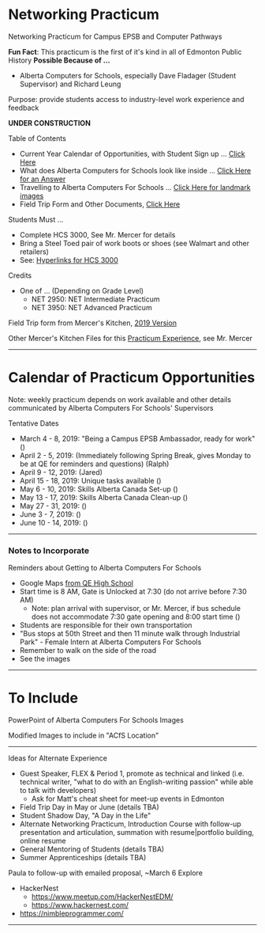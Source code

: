 # Networking Practicum
Networking Practicum for Campus EPSB and Computer Pathways

**Fun Fact**: This practicum is the first of it's kind in all of Edmonton Public History
**Possible Because of ...**
- Alberta Computers for Schools, especially Dave Fladager (Student Supervisor) and Richard Leung

Purpose: provide students access to industry-level work experience and feedback

**UNDER CONSTRUCTION**

Table of Contents
- Current Year Calendar of Opportunities, with Student Sign up ... <a href="">Click Here</a>
- What does Alberta Computers for Schools look like inside ... <a href="">Click Here for an Answer</a>
- Travelling to Alberta Computers For Schools ... <a href="">Click Here for landmark images</a>
- Field Trip Form and Other Documents, <a href="">Click Here</a>

Students Must ...
- Complete HCS 3000, See Mr. Mercer for details
- Bring a Steel Toed pair of work boots or shoes (see Walmart and other retailers)
- See: <a href="https://docs.google.com/document/d/18YsjGPuTiwOqYvr-_cPWc8QZwz1dsc8kF1SU9UMOOBY/edit">Hyperlinks for HCS 3000</a>

Credits
- One of ... (Depending on Grade Level)
  - NET 2950: NET Intermediate Practicum
  - NET 3950: NET Advanced Practicum

Field Trip form from Mercer's Kitchen, <a href="https://drive.google.com/drive/folders/1tGkdQxe70hmjIGnzpDnrEluSLTecXAa-">2019 Version</a>

Other Mercer's Kitchen Files for this <a href="https://drive.google.com/drive/folders/11nQuIFkx8B0kv1Cw1ZJG4oDsWE_t5vNQ">Practicum Experience</a>, see Mr. Mercer

---

# Calendar of Practicum Opportunities

Note: weekly practicum depends on work available and other details communicated by Alberta Computers For Schools' Supervisors

Tentative Dates
- March 4 - 8, 2019: "Being a Campus EPSB Ambassador, ready for work" ()
- April 2 - 5, 2019: (Immediately following Spring Break, gives Monday to be at QE for reminders and questions) (Ralph)
- April 9 - 12, 2019: (Jared)
- April 15 - 18, 2019: Unique tasks available ()
- May 6 - 10, 2019: Skills Alberta Canada Set-up ()
- May 13 - 17, 2019: Skills Alberta Canada Clean-up ()
- May 27 - 31, 2019: ()
- June 3 - 7, 2019: ()
- June 10 - 14, 2019: ()

---

### Notes to Incorporate

Reminders about Getting to Alberta Computers For Schools
- Google Maps <a href="https://www.google.com/maps/dir/Queen+Elizabeth+School,+9425+132+Ave+NW,+Edmonton,+AB+T5E+0Y4/alberta+computers+for+schools/@53.5532357,-113.452594,13z/data=!3m1!4b1!4m13!4m12!1m5!1m1!1s0x53a0236577265d81:0x2aacfdc438e98ee2!2m2!1d-113.4881316!2d53.5914815!1m5!1m1!1s0x53a023fc140fc9ab:0x1612c35c832232af!2m2!1d-113.4102319!2d53.520873">from QE High School</a>
- Start time is 8 AM, Gate is Unlocked at 7:30 (do not arrive before 7:30 AM)
  - Note: plan arrival with supervisor, or Mr. Mercer, if bus schedule does not accommodate 7:30 gate opening and 8:00 start time ()
- Students are responsible for their own transportation
- "Bus stops at 50th Street and then 11 minute walk through Industrial Park" - Female Intern at Alberta Computers For Schools
- Remember to walk on the side of the road
- See the images


---

# To Include

PowerPoint of Alberta Computers For Schools Images

Modified Images to include in "ACfS Location"

---

Ideas for Alternate Experience
- Guest Speaker, FLEX & Period 1, promote as technical and linked (i.e. technical writer, "what to do with an English-writing passion" while able to talk with developers)
  - Ask for Matt's cheat sheet for meet-up events in Edmonton
- Field Trip Day in May or June (details TBA)
- Student Shadow Day, "A Day in the Life"
- Alternate Networking Practicum, Introduction Course with follow-up presentation and articulation, summation with resume|portfolio building, online resume
- General Mentoring of Students (details TBA)
- Summer Apprenticeships (details TBA)

Paula to follow-up with emailed proposal, ~March 6
Explore
- HackerNest
  - https://www.meetup.com/HackerNestEDM/
  - https://www.hackernest.com/
- https://nimbleprogrammer.com/

---
